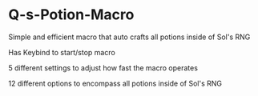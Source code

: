 # Q-s-Potion-Macro
Simple and efficient macro that auto crafts all potions inside of Sol's RNG

Has Keybind to start/stop macro

5 different settings to adjust how fast the macro operates

12 different options to encompass all potions inside of Sol's RNG
